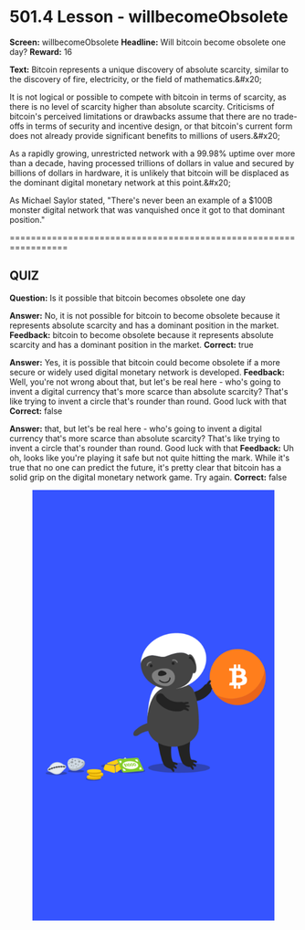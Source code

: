 # 501.4 Lesson - willbecomeObsolete

**Screen:** willbecomeObsolete
**Headline:** Will bitcoin become obsolete one day?
**Reward:** 16

**Text:** Bitcoin represents a unique discovery of absolute scarcity, similar to the discovery of fire, electricity, or the field of mathematics.&amp;#x20;

It is not logical or possible to compete with bitcoin in terms of scarcity, as there is no level of scarcity higher than absolute scarcity. Criticisms of bitcoin&#x27;s perceived limitations or drawbacks assume that there are no trade-offs in terms of security and incentive design, or that bitcoin&#x27;s current form does not already provide significant benefits to millions of users.&amp;#x20;

As a rapidly growing, unrestricted network with a 99.98% uptime over more than a decade, having processed trillions of dollars in value and secured by billions of dollars in hardware, it is unlikely that bitcoin will be displaced as the dominant digital monetary network at this point.&amp;#x20;

As Michael Saylor stated, &quot;There&#x27;s never been an example of a $100B monster digital network that was vanquished once it got to that dominant position.&quot;


=================================================================

## QUIZ

**Question:** Is it possible that bitcoin becomes obsolete one day

**Answer:** No, it is not possible for bitcoin to become obsolete because it represents absolute scarcity and has a dominant position in the market.
**Feedback:** bitcoin to become obsolete because it represents absolute scarcity and has a dominant position in the market.
**Correct:** true

**Answer:** Yes, it is possible that bitcoin could become obsolete if a more secure or widely used digital monetary network is developed.
**Feedback:** Well, you&#x27;re not wrong about that, but let&#x27;s be real here - who&#x27;s going to invent a digital currency that&#x27;s more scarce than absolute scarcity? That&#x27;s like trying to invent a circle that&#x27;s rounder than round. Good luck with that
**Correct:** false

**Answer:** that, but let&#x27;s be real here - who&#x27;s going to invent a digital currency that&#x27;s more scarce than absolute scarcity? That&#x27;s like trying to invent a circle that&#x27;s rounder than round. Good luck with that
**Feedback:** Uh oh, looks like you&#x27;re playing it safe but not quite hitting the mark. While it&#x27;s true that no one can predict the future, it&#x27;s pretty clear that bitcoin has a solid grip on the digital monetary network game. Try again.
**Correct:** false


<figure><img src="../.gitbook/assets/501-04.png" alt=""><figcaption></figcaption></figure>


